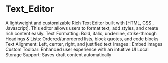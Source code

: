 # Text_Editor
A lightweight and customizable Rich Text Editor built with [HTML, CSS , Javascript]. This editor allows users to format text, add styles, and create rich content easily.
Text Formatting: Bold, italic, underline, strike-through
Headings & Lists: Ordered/unordered lists, block quotes, and code blocks
Text Alignment: Left, center, right, and justified text
Images : Embed images
Custom Toolbar: Enhanced user experience with an intuitive UI
Local Storage Support: Saves draft content automatically
